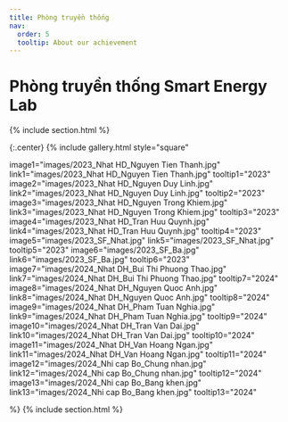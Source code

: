 ```yaml
---
title: Phòng truyền thống
nav:
  order: 5
  tooltip: About our achievement
---
```

# <i class="fas fa-feather-alt"></i>Phòng truyền thống Smart Energy Lab 

{% include section.html %}

{:.center}
{% include gallery.html style="square"

image1="images/2023_Nhat HD_Nguyen Tien Thanh.jpg" link1="images/2023_Nhat HD_Nguyen Tien Thanh.jpg" tooltip1="2023"
image2="images/2023_Nhat HD_Nguyen Duy Linh.jpg" link2="images/2023_Nhat HD_Nguyen Duy Linh.jpg" tooltip2="2023"
image3="images/2023_Nhat HD_Nguyen Trong Khiem.jpg" link3="images/2023_Nhat HD_Nguyen Trong Khiem.jpg" tooltip3="2023"
image4="images/2023_Nhat HD_Tran Huu Quynh.jpg" link4="images/2023_Nhat HD_Tran Huu Quynh.jpg" tooltip4="2023"
image5="images/2023_SF_Nhat.jpg" link5="images/2023_SF_Nhat.jpg" tooltip5="2023"
image6="images/2023_SF_Ba.jpg" link6="images/2023_SF_Ba.jpg" tooltip6="2023"
image7="images/2024_Nhat DH_Bui Thi Phuong Thao.jpg" link7="images/2024_Nhat DH_Bui Thi Phuong Thao.jpg" tooltip7="2024"
image8="images/2024_Nhat DH_Nguyen Quoc Anh.jpg" link8="images/2024_Nhat DH_Nguyen Quoc Anh.jpg" tooltip8="2024"
image9="images/2024_Nhat DH_Pham Tuan Nghia.jpg" link9="images/2024_Nhat DH_Pham Tuan Nghia.jpg" tooltip9="2024"
image10="images/2024_Nhat DH_Tran Van Dai.jpg" link10="images/2024_Nhat DH_Tran Van Dai.jpg" tooltip10="2024"
image11="images/2024_Nhat DH_Van Hoang Ngan.jpg" link11="images/2024_Nhat DH_Van Hoang Ngan.jpg" tooltip11="2024"
image12="images/2024_Nhi cap Bo_Chung nhan.jpg" link12="images/2024_Nhi cap Bo_Chung nhan.jpg" tooltip12="2024"
image13="images/2024_Nhi cap Bo_Bang khen.jpg" link13="images/2024_Nhi cap Bo_Bang khen.jpg" tooltip13="2024"


 %}
{% include section.html %}
